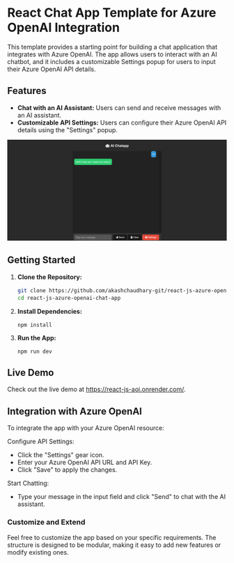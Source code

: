 # React Chat App Template for Azure OpenAI Integration

This template provides a starting point for building a chat application that integrates with Azure OpenAI. The app allows users to interact with an AI chatbot, and it includes a customizable Settings popup for users to input their Azure OpenAI API details.

## Features

- **Chat with an AI Assistant:** Users can send and receive messages with an AI assistant.
- **Customizable API Settings:** Users can configure their Azure OpenAI API details using the "Settings" popup.

![Alt text](image.png)

## Getting Started

1. **Clone the Repository:**

   ```bash
   git clone https://github.com/akashchaudhary-git/react-js-azure-openai-chat-app.git
   cd react-js-azure-openai-chat-app
   ```

2. **Install Dependencies:**

   ```
   npm install
   ```

3. **Run the App:**

   ```
   npm run dev
   ```

## Live Demo

Check out the live demo at https://react-js-aoi.onrender.com/.

## Integration with Azure OpenAI

To integrate the app with your Azure OpenAI resource:

Configure API Settings:

- Click the "Settings" gear icon.
- Enter your Azure OpenAI API URL and API Key.
- Click "Save" to apply the changes.

Start Chatting:

- Type your message in the input field and click "Send" to chat with the AI assistant.

### Customize and Extend

Feel free to customize the app based on your specific requirements. The structure is designed to be modular, making it easy to add new features or modify existing ones.

